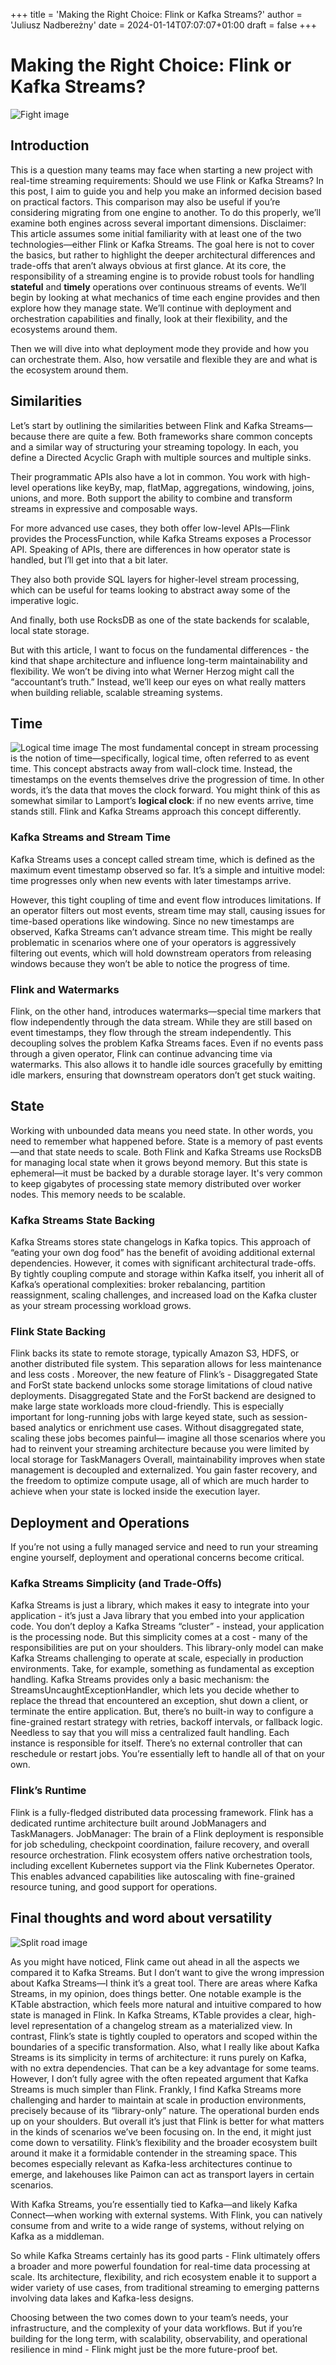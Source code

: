 +++
title = 'Making the Right Choice: Flink or Kafka Streams?'
author = 'Juliusz Nadbereżny'
date = 2024-01-14T07:07:07+01:00
draft = false
+++

# Making the Right Choice: Flink or Kafka Streams?

![Fight image](/images/street-figher.jpg)
## Introduction
This is a question many teams may face when starting a new project with real-time streaming requirements: Should we use Flink or Kafka Streams?
In this post, I aim to guide you and help you make an informed decision based on practical factors. This comparison may also be useful if you’re considering migrating from one engine to another.
To do this properly, we’ll examine both engines across several important dimensions.
Disclaimer: This article assumes some initial familiarity with at least one of the two technologies—either Flink or Kafka Streams. The goal here is not to cover the basics, but rather to highlight the deeper architectural differences and trade-offs that aren’t always obvious at first glance.
At its core, the responsibility of a streaming engine is to provide robust tools for handling **stateful** and **timely** operations over continuous streams of events. We’ll begin by looking at what mechanics of time each engine provides and then explore how they manage state. We’ll continue with deployment and orchestration capabilities and finally, look at their flexibility, and the ecosystems around them.
 
Then we will dive into what deployment mode they provide and how you can orchestrate them. Also, how versatile and flexible they are and what is the ecosystem around them. 

## Similarities
Let’s start by outlining the similarities between Flink and Kafka Streams—because there are quite a few. Both frameworks share common concepts and a similar way of structuring your streaming topology. In each, you define a Directed Acyclic Graph with multiple sources and multiple sinks.

Their programmatic APIs also have a lot in common. You work with high-level operations like keyBy, map, flatMap, aggregations, windowing, joins, unions, and more. Both support the ability to combine and transform streams in expressive and composable ways.

For more advanced use cases, they both offer low-level APIs—Flink provides the ProcessFunction, while Kafka Streams exposes a Processor API. Speaking of APIs, there are differences in how operator state is handled, but I’ll get into that a bit later.

They also both provide SQL layers for higher-level stream processing, which can be useful for teams looking to abstract away some of the imperative logic.

And finally, both use RocksDB as one of the state backends for scalable, local state storage.

But with this article, I want to focus on the fundamental differences - the kind that shape architecture and influence long-term maintainability and flexibility. We won’t be diving into what Werner Herzog might call the “accountant’s truth.” Instead, we’ll keep our eyes on what really matters when building reliable, scalable streaming systems.

## Time
![Logical time image](/images/logical-time.png)
The most fundamental concept in stream processing is the notion of time—specifically, logical time, often referred to as event time. This concept abstracts away from wall-clock time. Instead, the timestamps on the events themselves drive the progression of time. In other words, it’s the data that moves the clock forward.
You might think of this as somewhat similar to Lamport’s **logical clock**: if no new events arrive, time stands still.
Flink and Kafka Streams approach this concept differently.

### Kafka Streams and Stream Time
Kafka Streams uses a concept called stream time, which is defined as the maximum event timestamp observed so far. It’s a simple and intuitive model: time progresses only when new events with later timestamps arrive.

However, this tight coupling of time and event flow introduces limitations. If an operator filters out most events, stream time may stall, causing issues for time-based operations like windowing. Since no new timestamps are observed, Kafka Streams can’t advance stream time. This might be really problematic in scenarios where one of your operators is aggressively filtering out events, which will hold downstream operators from releasing windows because they won’t be able to notice the progress of time.

### Flink and Watermarks
Flink, on the other hand, introduces watermarks—special time markers that flow independently through the data stream. While they are still based on event timestamps, they flow through the stream independently.
This decoupling solves the problem Kafka Streams faces. Even if no events pass through a given operator, Flink can continue advancing time via watermarks. This also allows it to handle idle sources gracefully by emitting idle markers, ensuring that downstream operators don’t get stuck waiting.

## State
Working with unbounded data means you need state. In other words, you need to remember what happened before. State is a memory of past events—and that state needs to scale. Both Flink and Kafka Streams use RocksDB for managing local state when it grows beyond memory. But this state is ephemeral—it must be backed by a durable storage layer. It's very common to keep gigabytes of processing state memory distributed over worker nodes. This memory needs to be scalable.

### Kafka Streams State Backing
Kafka Streams stores state changelogs in Kafka topics. This approach of “eating your own dog food” has the benefit of avoiding additional external dependencies. However, it comes with significant architectural trade-offs.
By tightly coupling compute and storage within Kafka itself, you inherit all of Kafka’s operational complexities: broker rebalancing, partition reassignment, scaling challenges, and increased load on the Kafka cluster as your stream processing workload grows.

### Flink State Backing
Flink backs its state to remote storage, typically Amazon S3, HDFS, or another distributed file system. This separation allows for less maintenance and less costs . Moreover, the new feature of Flink’s - Disaggregated State and ForSt state backend unlocks some storage limitations of cloud native deployments.
Disaggregated State and the ForSt backend are designed to make large state workloads more cloud-friendly.
This is especially important for long-running jobs with large keyed state, such as session-based analytics or enrichment use cases. Without disaggregated state, scaling these jobs becomes painful— imagine all those scenarios where you had to reinvent your streaming architecture because you were limited by local storage for TaskManagers
Overall, maintainability improves when state management is decoupled and externalized. You gain faster recovery, and the freedom to optimize compute usage, all of which are much harder to achieve when your state is locked inside the execution layer.

## Deployment and Operations
If you’re not using a fully managed service and need to run your streaming engine yourself, deployment and operational concerns become critical.

### Kafka Streams Simplicity (and Trade-Offs)
Kafka Streams is just a library, which makes it easy to integrate into your application - it’s just a Java library that you embed into your application code. You don’t deploy a Kafka Streams “cluster” - instead, your application is the processing node. But this simplicity comes at a cost - many of the responsibilities are put on your shoulders.
This library-only model can make Kafka Streams challenging to operate at scale, especially in production environments. Take, for example, something as fundamental as exception handling. Kafka Streams provides only a basic mechanism: the StreamsUncaughtExceptionHandler, which lets you decide whether to replace the thread that encountered an exception, shut down a client, or terminate the entire application. 
But, there’s no built-in way to configure a fine-grained restart strategy with retries, backoff intervals, or fallback logic. Needless to say that you will miss a centralized fault handling. Each instance is responsible for itself. There’s no external controller that can reschedule or restart jobs. You’re essentially left to handle all of that on your own.

### Flink’s Runtime
Flink is a fully-fledged distributed data processing framework. Flink has a dedicated runtime architecture built around JobManagers and TaskManagers. JobManager: The brain of a Flink deployment is responsible for job scheduling, checkpoint coordination, failure recovery, and overall resource orchestration. Flink ecosystem offers native orchestration tools, including excellent Kubernetes support via the Flink Kubernetes Operator.
This enables advanced capabilities like autoscaling with fine-grained resource tuning, and good support for operations. 

## Final thoughts and word about versatility
![Split road image](/images/assets/split-road.png)

As you might have noticed, Flink came out ahead in all the aspects we compared it to Kafka Streams. But I don’t want to give the wrong impression about Kafka Streams—I think it’s a great tool. There are areas where Kafka Streams, in my opinion, does things better. One notable example is the KTable abstraction, which feels more natural and intuitive compared to how state is managed in Flink. In Kafka Streams, KTable provides a clear, high-level representation of a changelog stream as a materialized view. In contrast, Flink’s state is tightly coupled to operators and scoped within the boundaries of a specific transformation. Also, what I really like about Kafka Streams is its simplicity in terms of architecture: it runs purely on Kafka, with no extra dependencies. That can be a key advantage for some teams.
However, I don’t fully agree with the often repeated argument that Kafka Streams is much simpler than Flink. Frankly, I find Kafka Streams more challenging and harder to maintain at scale in production environments, precisely because of its “library-only” nature. The operational burden ends up on your shoulders.
But overall it’s just that Flink is better for what matters in the kinds of scenarios we’ve been focusing on. 
In the end, it might just come down to versatility. Flink’s flexibility and the broader ecosystem built around it make it a formidable contender in the streaming space. This becomes especially relevant as Kafka-less architectures continue to emerge, and lakehouses like Paimon can act as transport layers in certain scenarios.

With Kafka Streams, you’re essentially tied to Kafka—and likely Kafka Connect—when working with external systems. With Flink, you can natively consume from and write to a wide range of systems, without relying on Kafka as a middleman.

So while Kafka Streams certainly has its good parts - Flink ultimately offers a broader and more powerful foundation for real-time data processing at scale. Its architecture, flexibility, and rich ecosystem enable it to support a wider variety of use cases, from traditional streaming to emerging patterns involving data lakes and Kafka-less designs.

Choosing between the two comes down to your team’s needs, your infrastructure, and the complexity of your data workflows. But if you’re building for the long term, with scalability, observability, and operational resilience in mind - Flink might just be the more future-proof bet.

